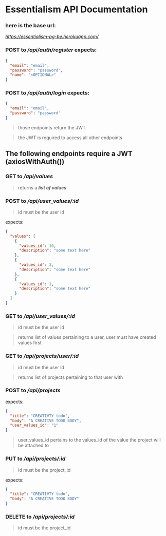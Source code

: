 # Essentialism API Documentation

### here is the base url:

_https://essentialism-pg-be.herokuapp.com/_

### POST to _/api/auth/register_ expects:

```json
{
  "email": "email",
  "password": "password",
  "name": "<OPTIONAL>"
}
```

### POST to _/api/auth/login_ expects:

```json
{
  "email": "email",
  "password": "password"
}
```

> those endpoints return the JWT.

> the JWT is required to access all other endpoints

## The following endpoints require a JWT (axiosWithAuth())

### GET to _/api/values_

> returns a _**list of values**_

### POST to _/api/user_values/:id_

> id must be the user id

expects:

```json
{
  "values": [
    {
      "values_id": 10,
      "description": "some text here"
    },
    {
      "values_id": 3,
      "description": "some text here"
    },
    {
      "values_id": 1,
      "description": "some text here"
    }
  ]
}
```

### GET to _/api/user_values/:id_

> id must be the user id

> returns list of values pertaining to a user, user must have created values first

### GET to _/api/projects/user/:id_

> id must be the user id

> returns list of projects pertaining to that user with

### POST to _/api/projects_

expects:

```json
{
  "title": "CREATIVTY todo",
  "body": "A CREATIVE TODO BODY",
  "user_values_id": "1"
}
```

> user_values_id pertains to the values_id of the value the project will be attached to

### PUT to _/api/projects/:id_

> id must be the project_id

expects:

```json
{
  "title": "CREATIVTY todo",
  "body": "A CREATIVE TODO BODY"
}
```

### DELETE to _/api/projects/:id_

> id must be the project_id
